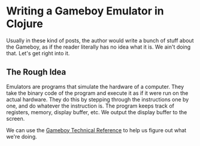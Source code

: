 # Writing a Gameboy Emulator in Clojure

Usually in these kind of posts, the author would write a bunch of stuff about the Gameboy, as if the reader literally has no idea what it is. We ain't doing that. Let's get right into it.

## The Rough Idea

Emulators are programs that simulate the hardware of a computer. They take the binary code of the program and execute it as if it were run on the actual hardware. They do this by stepping through the instructions one by one, and do whatever the instruction is. The program keeps track of registers, memory, display buffer, etc. We output the display buffer to the screen.

We can use the [Gameboy Technical Reference](https://gbdev.io/pandocs/) to help us figure out what we're doing.
